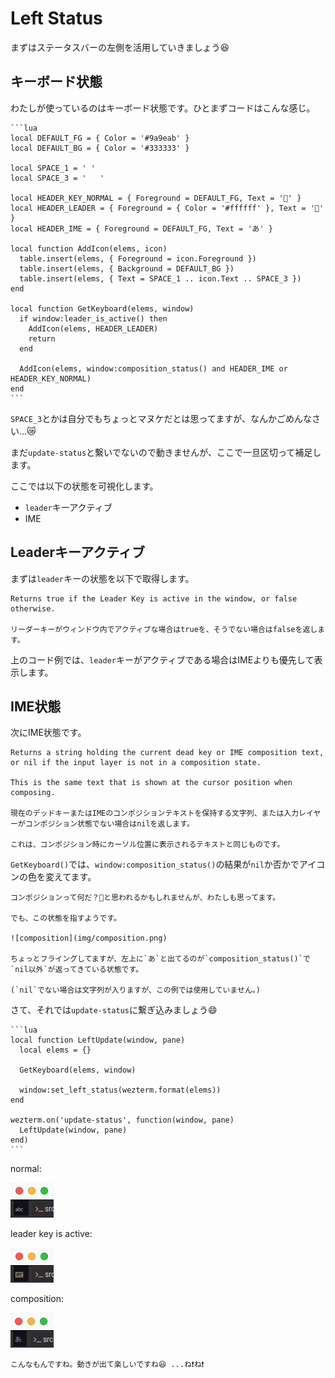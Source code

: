 # Left Status

まずはステータスバーの左側を活用していきましょう😆

## キーボード状態
わたしが使っているのはキーボード状態です。ひとまずコードはこんな感じ。

~~~admonish example title="status.lua"
```lua
local DEFAULT_FG = { Color = '#9a9eab' }
local DEFAULT_BG = { Color = '#333333' }

local SPACE_1 = ' '
local SPACE_3 = '   '

local HEADER_KEY_NORMAL = { Foreground = DEFAULT_FG, Text = '' }
local HEADER_LEADER = { Foreground = { Color = '#ffffff' }, Text = '' }
local HEADER_IME = { Foreground = DEFAULT_FG, Text = 'あ' }

local function AddIcon(elems, icon)
  table.insert(elems, { Foreground = icon.Foreground })
  table.insert(elems, { Background = DEFAULT_BG })
  table.insert(elems, { Text = SPACE_1 .. icon.Text .. SPACE_3 })
end

local function GetKeyboard(elems, window)
  if window:leader_is_active() then
    AddIcon(elems, HEADER_LEADER)
    return
  end

  AddIcon(elems, window:composition_status() and HEADER_IME or HEADER_KEY_NORMAL)
end
```
~~~

`SPACE_3`とかは自分でもちょっとマヌケだとは思ってますが、なんかごめんなさい...😿

まだ`update-status`と繋いでないので動きませんが、ここで一旦区切って補足します。

ここでは以下の状態を可視化します。

- `leader`キーアクティブ
- IME

## Leaderキーアクティブ
まずは`leader`キーの状態を以下で取得します。

```admonish info title="[window:leader_is_active](https://wezfurlong.org/wezterm/config/lua/window/leader_is_active.html)"
Returns true if the Leader Key is active in the window, or false otherwise.

リーダーキーがウィンドウ内でアクティブな場合はtrueを、そうでない場合はfalseを返します。
```

上のコード例では、`leader`キーがアクティブである場合はIMEよりも優先して表示します。

## IME状態
次にIME状態です。

```admonish info title="[window:composition_status()](https://wezfurlong.org/wezterm/config/lua/window/composition_status.html)"
Returns a string holding the current dead key or IME composition text, or nil if the input layer is not in a composition state.

This is the same text that is shown at the cursor position when composing.

現在のデッドキーまたはIMEのコンポジションテキストを保持する文字列、または入力レイヤーがコンポジション状態でない場合はnilを返します。

これは、コンポジション時にカーソル位置に表示されるテキストと同じものです。
```
`GetKeyboard()`では、`window:composition_status()`の結果が`nil`か否かでアイコンの色を変えてます。

```admonish note
コンポジションって何だ？🤔と思われるかもしれませんが、わたしも思ってます。

でも、この状態を指すようです。

![composition](img/composition.png)

ちょっとフライングしてますが、左上に`あ`と出てるのが`composition_status()`で`nil以外`が返ってきている状態です。

(`nil`でない場合は文字列が入りますが、この例では使用していません。)
```

さて、それでは`update-status`に繋ぎ込みましょう😄

~~~admonish example title="status.lua"
```lua
local function LeftUpdate(window, pane)
  local elems = {}

  GetKeyboard(elems, window)

  window:set_left_status(wezterm.format(elems))
end

wezterm.on('update-status', function(window, pane)
  LeftUpdate(window, pane)
end)
```
~~~

normal:

![key-normal](img/key-normal.png)

leader key is active:

![key-leader](img/key-leader.png)

composition:

![key-ime](img/key-ime.png)

```admonish success
こんなもんですね。動きが出て楽しいですね😆 ...ね❗️ね❗️
```
